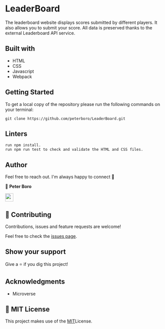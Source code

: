 # LeaderBoard
The leaderboard website displays scores submitted by different players. It also allows you to submit your score. All data is preserved thanks to the external Leaderboard API service.


## Built with

- HTML 
- CSS
- Javascript 
- Webpack

## Getting Started

To get a local copy of the repository please run the following commands on your terminal:

```
git clone https://github.com/peterboro/LeaderBoard.git
```

## Linters


```
run npm install.
run npm run test to check and validate the HTML and CSS files.
```

## Author 

Feel free to reach out. I'm always happy to connect :slightly_smiling_face:

👤 **Peter Boro**


[<code><img height="26" src="https://cdn.iconscout.com/icon/free/png-256/github-153-675523.png"></code>](https://github.com/peterboro)

## 🤝 Contributing

Contributions, issues and feature requests are welcome!

Feel free to check the [issues page](issues/).

## Show your support

Give a ⭐️ if you dig this project!

## Acknowledgments

- Microverse

## 📝 MIT License

This project makes use of the [MIT](./LICENSE)License.

